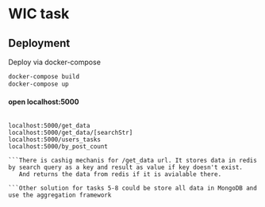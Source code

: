 # WIC task

## Deployment
Deploy via docker-compose

```bash
docker-compose build
docker-compose up
```

#### open localhost:5000


```PAvialable URLs 

localhost:5000/get_data
localhost:5000/get_data/[searchStr]
localhost:5000/users_tasks
localhost:5000/by_post_count

```There is cashig mechanis for /get_data url. It stores data in redis by search query as a key and result as value if key doesn't exist.
   And returns the data from redis if it is avialable there. 
   
```Other solution for tasks 5-8 could be store all data in MongoDB and use the aggregation framework
